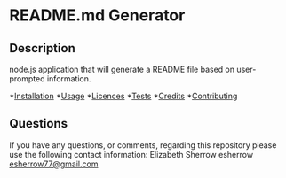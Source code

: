# README.md Generator
  
  ## Description
  node.js application that will generate a README file based on user-prompted information.
    
  *[Installation](#installation)
  *[Usage](#usage)
  *[Licences](#licenses)
  *[Tests](#tests)
  *[Credits](#credits)
  *[Contributing](#contributing)
    
  
  
  
  
  
  
  
  ## Questions
  If you have any questions, or comments, regarding this repository please use the following contact information:
  Elizabeth Sherrow
  esherrow
  esherrow77@gmail.com
